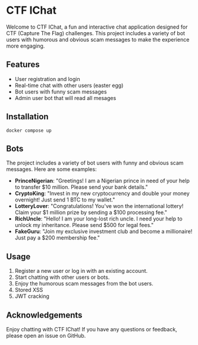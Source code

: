 # CTF IChat

Welcome to CTF IChat, a fun and interactive chat application designed for CTF (Capture The Flag) challenges. This project includes a variety of bot users with humorous and obvious scam messages to make the experience more engaging.

## Features

- User registration and login
- Real-time chat with other users (easter egg)
- Bot users with funny scam messages
- Admin user bot that will read all mesages

## Installation

```docker compose up```

## Bots

The project includes a variety of bot users with funny and obvious scam messages. Here are some examples:

- **PrinceNigerian**: "Greetings! I am a Nigerian prince in need of your help to transfer $10 million. Please send your bank details."
- **CryptoKing**: "Invest in my new cryptocurrency and double your money overnight! Just send 1 BTC to my wallet."
- **LotteryLover**: "Congratulations! You've won the international lottery! Claim your $1 million prize by sending a $100 processing fee."
- **RichUncle**: "Hello! I am your long-lost rich uncle. I need your help to unlock my inheritance. Please send $500 for legal fees."
- **FakeGuru**: "Join my exclusive investment club and become a millionaire! Just pay a $200 membership fee."

## Usage

1. Register a new user or log in with an existing account.
2. Start chatting with other users or bots.
3. Enjoy the humorous scam messages from the bot users.
4. Stored XSS
5. JWT cracking


## Acknowledgements

Enjoy chatting with CTF IChat! If you have any questions or feedback, please open an issue on GitHub.
